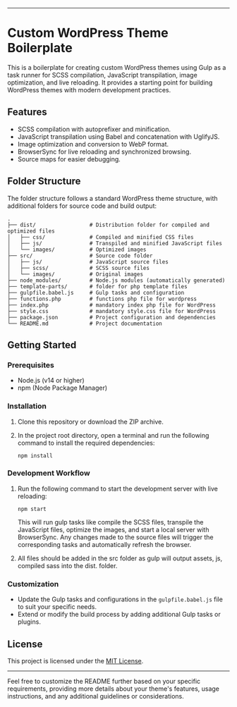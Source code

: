 
---

# Custom WordPress Theme Boilerplate

This is a boilerplate for creating custom WordPress themes using Gulp as a task runner for SCSS compilation, JavaScript transpilation, image optimization, and live reloading. It provides a starting point for building WordPress themes with modern development practices.

## Features

- SCSS compilation with autoprefixer and minification.
- JavaScript transpilation using Babel and concatenation with UglifyJS.
- Image optimization and conversion to WebP format.
- BrowserSync for live reloading and synchronized browsing.
- Source maps for easier debugging.

## Folder Structure

The folder structure follows a standard WordPress theme structure, with additional folders for source code and build output:

```
.
├── dist/                 # Distribution folder for compiled and optimized files
│   ├── css/              # Compiled and minified CSS files
│   ├── js/               # Transpiled and minified JavaScript files
│   └── images/           # Optimized images
├── src/                  # Source code folder
│   ├── js/               # JavaScript source files
│   ├── scss/             # SCSS source files
│   └── images/           # Original images
├── node_modules/         # Node.js modules (automatically generated)
├── template-parts/       # folder for php template files
├── gulpfile.babel.js     # Gulp tasks and configuration
├── functions.php         # functions php file for wordpress
├── index.php             # mandatory index php file for WordPress
├── style.css             # mandatory style.css file for WordPress
├── package.json          # Project configuration and dependencies
└── README.md             # Project documentation
```

## Getting Started

### Prerequisites

- Node.js (v14 or higher)
- npm (Node Package Manager)

### Installation

1. Clone this repository or download the ZIP archive.

2. In the project root directory, open a terminal and run the following command to install the required dependencies:

   ```
   npm install
   ```

### Development Workflow

1. Run the following command to start the development server with live reloading:

   ```
   npm start
   ```

   This will run gulp tasks like compile the SCSS files, transpile the JavaScript files, optimize the images, and start a local server with BrowserSync. Any changes made to the source files will trigger the corresponding tasks and automatically refresh the browser.

2.  All files should be added in the src folder as gulp will output assets, js, compiled sass into the dist. folder.



### Customization

- Update the Gulp tasks and configurations in the `gulpfile.babel.js` file to suit your specific needs.
- Extend or modify the build process by adding additional Gulp tasks or plugins.

## License

This project is licensed under the [MIT License](LICENSE).

---

Feel free to customize the README further based on your specific requirements, providing more details about your theme's features, usage instructions, and any additional guidelines or considerations.